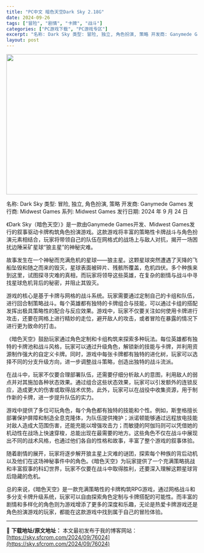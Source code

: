 ```yaml
---
title: "PC中文 暗色天空Dark Sky 2.18G"
date: 2024-09-26
tags: ["冒险", "剧情", "卡牌", "战斗"]
categories: ["PC游戏下载", "PC游戏专区"]
excerpt: "名称: Dark Sky 类型: 冒险, 独立, 角色扮演, 策略 开发商: Ganymede Games 发行商: Midwest Games 系列: Midwest Games 发行日期: 2024 年 9 月 24 日 《Dark Sky（暗色天空）》是一款由Ganymede Games开发、&hellip;"
layout: post
---
```


<img class="aligncenter size-full wp-image-76025" src="https://sky.sfcrom.com/wp-content/uploads/2024/09/2024092608011918.webp" alt="" width="660" height="370" />

名称: Dark Sky
类型: 冒险, 独立, 角色扮演, 策略
开发商: Ganymede Games
发行商: Midwest Games
系列: Midwest Games
发行日期: 2024 年 9 月 24 日

《Dark Sky（暗色天空）》是一款由Ganymede Games开发、Midwest Games发行的叙事驱动卡牌构筑角色扮演游戏。这款游戏将丰富的策略性卡牌战斗与角色扮演元素相结合，玩家将带领自己的队伍在网格式的战场上与敌人对抗，揭开一场困扰边陲采矿星球“狼主星”的神秘灾难。

故事发生在一个神秘而充满危机的星球——狼主星。这颗星球突然遭遇了天降的飞船坠毁和随之而来的毁灭，星球表面被碎片、残骸所覆盖，危机四伏。多个种族来到这里，试图探寻灾难的真相，而玩家将领导这些英雄，在复杂的剧情与战斗中寻找星球危机背后的秘密，并阻止其毁灭。

游戏的核心是基于卡牌与网格的战斗系统。玩家需要通过定制自己的卡组和队伍，进行回合制策略战斗。每个英雄都有独特的卡牌组合与技能，可以通过卡组的搭配发挥出极具策略性的配合与反应效果。游戏中，玩家不仅要关注如何使用卡牌进行攻击，还要在网格上进行精妙的走位，避开敌人的攻击，或者冒险在暴露的情况下进行更为致命的打击。

《暗色天空》鼓励玩家通过角色定制和卡组构筑来探索多种玩法。每位英雄都有独特的卡牌池和战斗风格，玩家可以通过升级角色，解锁新的技能与卡牌，并利用资源制作强大的自定义卡牌。同时，游戏中每张卡牌都有独特的进化树，玩家可以选择不同的分支升级方向，进一步调整战斗策略，创造出独特的战斗流派。

在战斗中，玩家不仅要合理部署队伍，还需要仔细分析敌人的意图，利用敌人的弱点并对其施加各种状态效果。通过组合这些状态效果，玩家可以引发额外的连锁反应，造成更大的伤害或取得战术优势。此外，玩家可以在战役中收集资源，用于制作新的卡牌，进一步提升队伍的实力。

游戏中提供了多位可玩角色，每个角色都有独特的技能和个性。例如，斯奎格擅长部署保护屏障和制造全息克隆体，为队伍提供掩护；派诺顿能够通过远程放电技能对敌人造成大范围伤害，还能充能以增强攻击力；而敏捷的阿伽玛则可以凭借她的机动性在战场上快速穿梭，总能出现在最需要的地方。这些角色不仅在战斗中展现出不同的战术风格，也通过他们各自的性格和故事，丰富了整个游戏的叙事体验。

随着剧情的展开，玩家将逐步解开狼主星上灾难的谜团，探索每个种族的背后动机以及他们在这场神秘事件中的角色。《暗色天空》为玩家提供了一个充满策略挑战和丰富叙事的科幻世界，玩家不仅要在战斗中取得胜利，还要深入理解这颗星球背后隐藏的危机。

总的来说，《暗色天空》是一款充满策略性的卡牌构筑RPG游戏，通过网格战斗和多分支卡牌升级系统，玩家可以自由探索角色定制与卡牌搭配的可能性。而丰富的剧情和多样化的角色则为游戏增添了更多的深度和乐趣，无论是热爱卡牌游戏还是角色扮演游戏的玩家，都能在这款游戏中找到属于自己的冒险体验。

---
📖 **下载地址/原文地址：** 本文最初发布于我的博客网站：[https://sky.sfcrom.com/2024/09/76024](https://sky.sfcrom.com/2024/09/76024)
